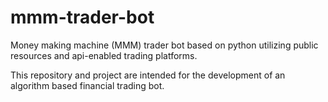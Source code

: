 # mmm-trader-bot
Money making machine (MMM) trader bot based on python utilizing public resources and api-enabled trading platforms.

This repository and project are intended for the development of an algorithm based financial trading bot.
